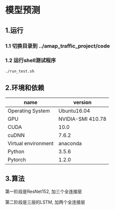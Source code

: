 # 模型预测  

## 1.运行  

### 1.1 切换目录到 ../amap_traffic_project/code 
  
### 1.2 运行shell测试程序   
    ./run_test.sh 
    
## 2.环境和依赖
|   name    | version |
| ---------- | --- |
| Operating System|  Ubuntu16.04 |
| GPU       |  NVIDIA-SMI 410.78 |
| CUDA      |  10.0 |
| cuDNN     |  7.6.2|
| Virtual environment     |  anaconda  |
| Python    | 3.5.6 |
| Pytorch   | 1.2.0|


## 3.算法

第一阶段是ResNet152, 加三个全连接层

第二阶段是三层的LSTM, 加两个全连接层



